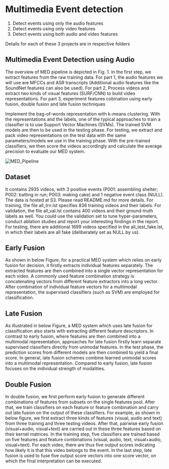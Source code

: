 # Multimedia Event detection
1. Detect events using only the audio features
2. Detect events using only video features
3. Detect events using both audio and video features

Details for each of these 3 projects are in respective folders

## Multimedia Event Detection using Audio

The overview of MED pipeline is depicted in Fig. 1. In the first step, we extract features from the raw training data.
For part 1, the audio features we will use are MFCCs and ASR transcripts (Additional audio features like the SoundNet features can also be used).
For part 2, Process videos and extract two kinds of visual features (SURF/CNN) to build video representations.
For part 3, experiment features cobination using early fusion, double fusion and late fusion techniques

Implement the bag-of-words representation with k-means clustering. With the representations and the labels, one of the typical approaches to train a classifier is to use Support Vector Machines (SVMs). The trained SVM models are then to be used in the testing phase. For testing, we extract and pack video representations on the test data with the same parameters/models we use in the training phase. With the pre-trained classifiers, we then score the videos accordingly and calculate the average precision to evaluate our MED system.


![MED_Pipeline](https://user-images.githubusercontent.com/46570073/103435242-26275e00-4bda-11eb-8b51-54a52afa4b15.jpg)

## Dataset
It contains 2935 videos, with 3 positive events (P001: assembling shelter; P002: batting in run; P003: making cake) and 1 negative event class (NULL). The data is hosted at S3. Please read README.md for more details. For training, the file all_trn.lst specifies 836 training videos and their labels. For validation, the file all_val.lst contains 400 videos and their ground-truth labels as well. You could use the validation set to tune hyper-parameters, conduct ablation studies and report your interesting findings in the report. For testing, there are additional 1699 videos specified in the all_test_fake.lst, in which their labels are all fake (deliberately set as NULL by us).

## Early Fusion
As shown in below Figure, for a practical MED system which relies on early fusion for decision, it firstly extracts individual features separately. The extracted features are then combined into a single vector representation for each video. A commonly used feature combination strategy is concatenating vectors from different feature extractors into a long vector. After combination of individual feature vectors for a multimodal representation, the supervised classifiers (such as SVM) are employed for classification.

## Late Fusion
As illustrated in below Figure, a MED system which uses late fusion for classification also starts with extracting different feature descriptors. In contrast to early fusion, where features are then combined into a multimodal representation, approaches for late fusion firstly learn separate supervised classifiers directly from unimodal features. In the test phase, the prediction scores from different models are then combined to yield a final score. In general, late fusion schemes combine learned unimodal scores into a multimodal representation. Compared to early fusion, late fusion focuses on the individual strength of modalities. 

## Double Fusion
In double fusion, we first perform early fusion to generate different combinations of features from subsets on the single features pool. After that, we train classifiers on each feature or feature combination and carry out late fusion on the output of these classifiers. For example, as shown in below figure, we first extract three kinds of features (visual, audio and text) from three training and three testing videos. After that, pairwise early fusion (visual+audio, visual+text) are carried out in these three features based on their kernel matrices. In the training step, five classifiers are trained based on five features and feature combinations (visual, audio, text, visual+audio, visual+text). For each video, there are thus five output scores indicating how likely it is that this video belongs to the event. In the last step, late fusion is used to fuse five output score vectors into one score vector, on which the final interpretation can be executed.


